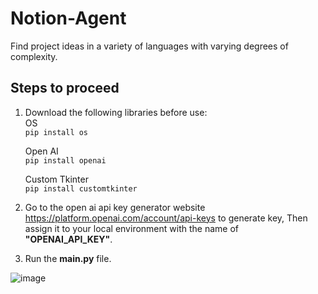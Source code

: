 # Notion-Agent
Find project ideas in a variety of languages with varying degrees of complexity.

## Steps to proceed 
1. Download the following libraries before use:<br>
    OS <br>
    ```pip install os```
    
    Open AI<br>
    ```pip install openai```
    
    Custom Tkinter <br>
    ```pip install customtkinter```

3. Go to the open ai api key generator website https://platform.openai.com/account/api-keys to generate key, Then assign it to your local environment with the name 
   of **"OPENAI_API_KEY"**.
4. Run the **main.py** file.




![image](https://github.com/Amar985/Notion-Agent/assets/84828275/8a01f7c2-201d-4ed4-ae46-c058ee50e1dc)

